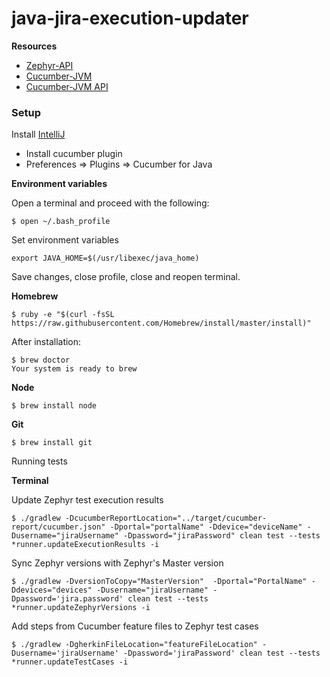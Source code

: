 # java-jira-execution-updater

**Resources**
- [Zephyr-API](https://getzephyr.docs.apiary.io/)
- [Cucumber-JVM](https://cucumber.io/docs/reference/jvm)
- [Cucumber-JVM API](http://cucumber.github.io/api/cucumber/jvm/javadoc/)

### Setup

Install [IntelliJ](https://www.jetbrains.com/idea/download)
 - Install cucumber plugin
 - Preferences => Plugins => Cucumber for Java

**Environment variables**

Open a terminal and proceed with the following:
```
$ open ~/.bash_profile
```

Set environment variables
```
export JAVA_HOME=$(/usr/libexec/java_home)
```

Save changes, close profile, close and reopen terminal.

**Homebrew**

```
$ ruby -e "$(curl -fsSL https://raw.githubusercontent.com/Homebrew/install/master/install)"
```

After installation:
```
$ brew doctor
Your system is ready to brew
```

**Node**
```
$ brew install node
```

**Git**
```
$ brew install git
```


Running tests

**Terminal**

Update Zephyr test execution results
```
$ ./gradlew -DcucumberReportLocation="../target/cucumber-report/cucumber.json" -Dportal="portalName" -Ddevice="deviceName" -Dusername="jiraUsername" -Dpassword="jiraPassword" clean test --tests *runner.updateExecutionResults -i

```

Sync Zephyr versions with Zephyr's Master version
```
$ ./gradlew -DversionToCopy="MasterVersion"  -Dportal="PortalName" -Ddevices="devices" -Dusername="jiraUsername" -Dpassword='jira.password' clean test --tests *runner.updateZephyrVersions -i

```


Add steps from Cucumber feature files to Zephyr test cases
```
$ ./gradlew -DgherkinFileLocation="featureFileLocation" -Dusername='jiraUsername' -Dpassword='jiraPassword' clean test --tests *runner.updateTestCases -i
```

